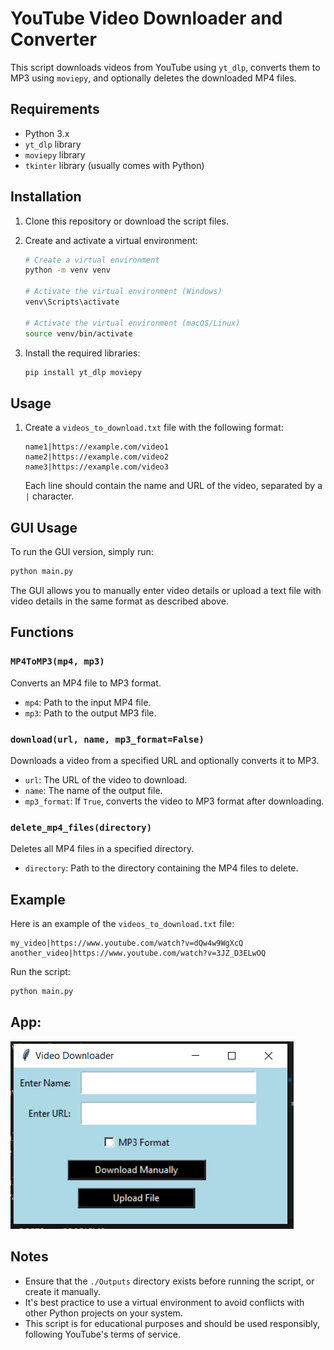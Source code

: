 # YouTube Video Downloader and Converter

This script downloads videos from YouTube using `yt_dlp`, converts them to MP3 using `moviepy`, and optionally deletes the downloaded MP4 files.

## Requirements

- Python 3.x
- `yt_dlp` library
- `moviepy` library
- `tkinter` library (usually comes with Python)

## Installation

1. Clone this repository or download the script files.
2. Create and activate a virtual environment:

    ```sh
    # Create a virtual environment
    python -m venv venv

    # Activate the virtual environment (Windows)
    venv\Scripts\activate

    # Activate the virtual environment (macOS/Linux)
    source venv/bin/activate
    ```

3. Install the required libraries:

    ```sh
    pip install yt_dlp moviepy
    ```

## Usage

1. Create a `videos_to_download.txt` file with the following format:

    ```
    name1|https://example.com/video1
    name2|https://example.com/video2
    name3|https://example.com/video3
    ```

    Each line should contain the name and URL of the video, separated by a `|` character.

## GUI Usage

To run the GUI version, simply run:

```sh
python main.py
```

The GUI allows you to manually enter video details or upload a text file with video details in the same format as described above.

## Functions

### `MP4ToMP3(mp4, mp3)`

Converts an MP4 file to MP3 format.

- `mp4`: Path to the input MP4 file.
- `mp3`: Path to the output MP3 file.

### `download(url, name, mp3_format=False)`

Downloads a video from a specified URL and optionally converts it to MP3.

- `url`: The URL of the video to download.
- `name`: The name of the output file.
- `mp3_format`: If `True`, converts the video to MP3 format after downloading.

### `delete_mp4_files(directory)`

Deletes all MP4 files in a specified directory.

- `directory`: Path to the directory containing the MP4 files to delete.

## Example

Here is an example of the `videos_to_download.txt` file:

```plaintext
my_video|https://www.youtube.com/watch?v=dQw4w9WgXcQ
another_video|https://www.youtube.com/watch?v=3JZ_D3ELwOQ
```

Run the script:

```sh
python main.py
```

## App:

![](./img/app.PNG)

## Notes

- Ensure that the `./Outputs` directory exists before running the script, or create it manually.
- It's best practice to use a virtual environment to avoid conflicts with other Python projects on your system.
- This script is for educational purposes and should be used responsibly, following YouTube's terms of service.